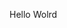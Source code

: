 Hello Wolrd





































































































































































































































































































































































































































































































































































































































































































































































































































































































































































































































































































































































































































































































































































































































































































































































































































































































































































































































































































































































































































































































































































































































































































































































































































































































































































































































































































































































































































































































































































































































































































































































































































































































































































































































































































































































































































































































































































































































































































































































































































































































































































































































































































